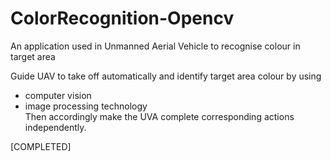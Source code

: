 # ColorRecognition-Opencv
An application used in Unmanned Aerial Vehicle to recognise colour in target area

Guide UAV to take off automatically and identify target area colour by using 
  - computer vision
  - image processing technology <br>
Then accordingly make the UVA complete corresponding actions independently.
  
[COMPLETED]
